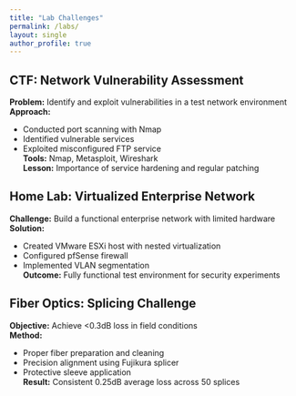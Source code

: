 ```yaml
---
title: "Lab Challenges"
permalink: /labs/
layout: single
author_profile: true
---
```


## CTF: Network Vulnerability Assessment
**Problem:** Identify and exploit vulnerabilities in a test network environment  
**Approach:**  
- Conducted port scanning with Nmap
- Identified vulnerable services
- Exploited misconfigured FTP service  
**Tools:** Nmap, Metasploit, Wireshark  
**Lesson:** Importance of service hardening and regular patching

## Home Lab: Virtualized Enterprise Network
**Challenge:** Build a functional enterprise network with limited hardware  
**Solution:**  
- Created VMware ESXi host with nested virtualization
- Configured pfSense firewall
- Implemented VLAN segmentation  
**Outcome:** Fully functional test environment for security experiments

## Fiber Optics: Splicing Challenge
**Objective:** Achieve <0.3dB loss in field conditions  
**Method:**  
- Proper fiber preparation and cleaning
- Precision alignment using Fujikura splicer
- Protective sleeve application  
**Result:** Consistent 0.25dB average loss across 50 splices
